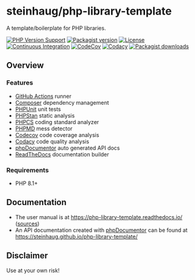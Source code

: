 # steinhaug/php-library-template

A template/boilerplate for PHP libraries.

[![PHP Version Support][php-badge]][php]
[![Packagist version][packagist-badge]][packagist]
[![License][license-badge]][license]
[![Continuous Integration][gh-action-badge]][gh-action]
[![CodeCov][coverage-badge]][coverage]
[![Codacy][codacy-badge]][codacy]
[![Packagist downloads][downloads-badge]][downloads]

[php-badge]: https://img.shields.io/packagist/php-v/kista/php-library-template?logo=php&color=8892BF&logoColor=fff
[php]: https://www.php.net/supported-versions.php
[packagist-badge]: https://img.shields.io/packagist/v/kista/php-library-template.svg?logo=packagist&logoColor=fff
[packagist]: https://packagist.org/packages/kista/php-library-template
[license-badge]: https://img.shields.io/github/license/kista/php-library-template
[license]: https://github.com/kista/php-library-template/blob/main/LICENSE
[gh-action-badge]: https://img.shields.io/github/actions/workflow/status/kista/php-library-template/ci.yml?branch=main&logo=github&logoColor=fff
[gh-action]: https://github.com/kista/php-library-template/actions/workflows/ci.yml?query=branch%3Amain
[coverage-badge]: https://img.shields.io/codecov/c/github/kista/php-library-template.svg?logo=codecov&logoColor=fff
[coverage]: https://codecov.io/github/kista/php-library-template
[codacy-badge]: https://img.shields.io/codacy/grade/917022229a8f432e9a15481ebf0c587c?logo=codacy&logoColor=fff
[codacy]: https://app.codacy.com/gh/kista/php-library-template/dashboard
[downloads-badge]: https://img.shields.io/packagist/dt/steinhaug/php-library-template.svg?logo=packagist&logoColor=fff
[downloads]: https://packagist.org/packages/steinhaug/php-library-template/stats

## Overview

### Features

- [GitHub Actions](https://steinhaug.github.io/php-library-template/actions) runner
- [Composer](https://getcomposer.org) dependency management
- [PHPUnit](https://phpunit.de) unit tests
- [PHPStan](https://github.com/phpstan/phpstan) static analysis
- [PHPCS](https://github.com/PHPCSStandards/PHP_CodeSniffer) coding standard analyzer
- [PHPMD](https://phpmd.org) mess detector
- [Codecov](https://codecov.io) code coverage analysis
- [Codacy](https://www.codacy.com) code quality analysis
- [phpDocumentor](https://www.phpdoc.org) auto generated API docs
- [ReadTheDocs](https://readthedocs.org) documentation builder


### Requirements

- PHP 8.1+


## Documentation

- The user manual is at https://php-library-template.readthedocs.io/ ([sources](https://github.com/steinhaug/php-library-template/tree/main/docs))
- An API documentation created with [phpDocumentor](https://www.phpdoc.org/) can be found at https://steinhaug.github.io/php-library-template/

## Disclaimer

Use at your own risk!
